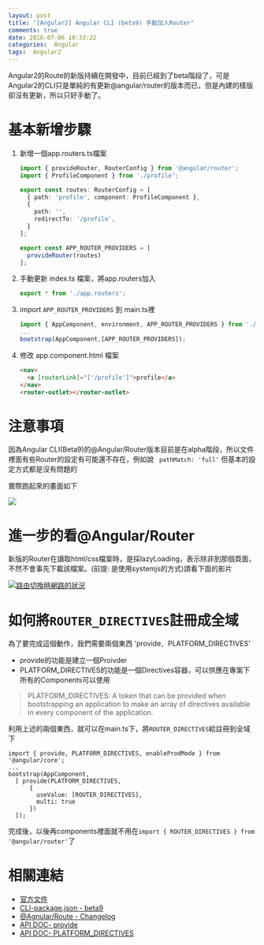 ```yaml
---
layout: post
title: "[Angular2] Angular CLI (beta9) 手動加入Router"
comments: true
date: 2016-07-06 10:33:22
categories:  Angular
tags:  Angular2
---
```


Angular2的Route的新版持續在開發中，目前已經到了beta階段了，可是Angular2的CLI只是單純的有更新@angular/router的版本而已，但是內建的樣版卻沒有更新，所以只好手動了。


<!-- more -->

# 基本新增步驟

1. 新增一個app.routers.ts檔案

   ```typescript
   import { provideRouter, RouterConfig } from '@angular/router';
   import { ProfileComponent } from './profile';

   export const routes: RouterConfig = [
     { path: 'profile', component: ProfileComponent },
     {
       path: '',
       redirectTo: '/profile',
     }
   ];

   export const APP_ROUTER_PROVIDERS = [
     provideRouter(routes)
   ];	
   ```

2. 手動更新 index.ts 檔案，將app.routers加入
   ```typescript
   export * from './app.routers';
   ```

3. import `APP_ROUTER_PROVIDERS` 到 main.ts裡
   ```typescript
   import { AppComponent, environment, APP_ROUTER_PROVIDERS } from './app/';
   ...
   bootstrap(AppComponent,[APP_ROUTER_PROVIDERS]);
   ```

4. 修改 app.component.html 檔案
   ``` html
   <nav>
     <a [routerLink]="['/profile']">profile</a>
   </nav>
   <router-outlet></router-outlet>
   ```

# 注意事項

因為Angular CLI(Beta9)的@Angular/Router版本目前是在alpha階段，所以文件裡面有些Router的設定有可能還不存在，例如說 ` pathMatch: 'full'` 但基本的設定方式都是沒有問題的

實際跑起來的畫面如下

![](https://farm8.staticflickr.com/7291/28040799221_43163b7050_o.png)

# 進一步的看@Angular/Router

新版的Router在讀取html/css檔案時，是採lazyLoading，表示除非到那個頁面，不然不會事先下載該檔案。(前提: 是使用systemjs的方式)請看下面的影片

[![路由切換時網路的狀況](https://img.youtube.com/vi/6OWRPws68Uw/0.jpg)](https://www.youtube.com/watch?v=6OWRPws68Uw)

# 如何將`ROUTER_DIRECTIVES`註冊成全域

為了要完成這個動作，我們需要兩個東西 'provide`, `PLATFORM_DIRECTIVES'

- provide的功能是建立一個Proivder
- PLATFORM_DIRECTIVES的功能是一個Directives容器，可以供應在專案下所有的Components可以使用
> PLATFORM_DIRECTIVES: A token that can be provided when bootstrapping an application to make an array of directives available in every component of the application.

利用上述的兩個東西，就可以在main.ts下，將`ROUTER_DIRECTIVES`給註冊到全域下
```
import { provide, PLATFORM_DIRECTIVES, enableProdMode } from '@angular/core';
...
bootstrap(AppComponent,
  [ provide(PLATFORM_DIRECTIVES,
      {
        useValue: [ROUTER_DIRECTIVES],
        multi: true
      })
  ]);
```
完成後，以後再components裡面就不用在`import { ROUTER_DIRECTIVES } from '@angular/router'`了

# 相關連結

* [官方文件](https://angular.io/docs/ts/latest/guide/router.html)
* [CLI-package.json - beta9](https://github.com/angular/angular-cli/blob/v1.0.0-beta.9/addon/ng2/blueprints/ng2/files/package.json)
* [@Agnular/Route - Changelog](https://github.com/angular/angular/blob/master/modules/%40angular/router/CHANGELOG.md)
* [API DOC- provide](https://angular.io/docs/ts/latest/api/core/index/provide-function.html)
* [API DOC- PLATFORM_DIRECTIVES](https://angular.io/docs/ts/latest/api/core/index/PLATFORM_DIRECTIVES-let.html)





